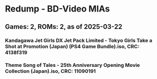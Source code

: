 # Redump - BD-Video MIAs
## Games: 2, ROMs: 2, as of 2025-03-22

### Kandagawa Jet Girls DX Jet Pack Limited - Tokyo Girls Take a Shot at Promotion (Japan) (PS4 Game Bundle).iso, CRC: 4138f319
### Theme Song of Tales - 25th Anniversary Opening Movie Collection (Japan).iso, CRC: 11090191
